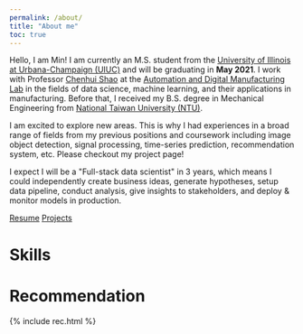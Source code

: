 ```yaml
---
permalink: /about/
title: "About me"
toc: true
---
```

<!-- Hello, I am Min! I was a Data Science Intern at [iRobot](https://www.irobot.com/about-irobot/careers/data-science-and-machine-learning) where I conducted the analysis and built a scoring model for customer behavior with enterprise-level IoT data. I was also a Machine Learning Engineer Intern at [Quantrend Technology](https://quantrend.ai/) where I developed machine-learning based quantitative trading strategies and built a modular Reinforcement Learning codebase. -->

Hello, I am Min! I am currently an M.S. student from the [University of Illinois at Urbana-Champaign (UIUC)](https://illinois.edu/) and will be graduating in **May 2021**. I work with Professor [Chenhui Shao](https://mechse.illinois.edu/people/profile/chshao) at the [Automation and Digital Manufacturing Lab](https://shaolab.mechse.illinois.edu/) in the fields of data science, machine learning, and their applications in manufacturing. Before that, I received my B.S. degree in Mechanical Engineering from [National Taiwan University (NTU)](https://www.ntu.edu.tw/).

<!-- Some people may wonder why I switched from mechanical engineering to data science. In fact, it was the engineering background helps me to discover my interests in data science. As an engineer, we need to make sure things work well with theory and experimental data. With models and hypothesis testing, aren't we doing the same as a data scientist? -->

I am excited to explore new areas. This is why I had experiences in a broad range of fields from my previous positions and coursework including image object detection, signal processing, time-series prediction, recommendation system, etc. Please checkout my project page!

I expect I will be a "Full-stack data scientist" in 3 years, which means I could independently create business ideas, generate hypotheses, setup data pipeline, conduct analysis, give insights to stakeholders, and deploy & monitor models in production.

<a href="/assets/images/min_resume.pdf" class="btn btn--warning btn--large">Resume</a>
<a href="/projects/" class="btn btn--warning btn--large">Projects</a>

# Skills

# Recommendation
{% include rec.html %}

